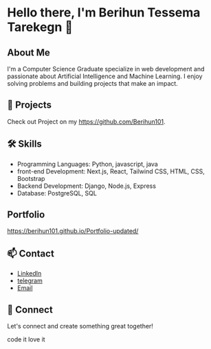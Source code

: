 # Hello there, I'm Berihun Tessema Tarekegn 👋

## About Me
I'm a Computer Science Graduate specialize in web development and passionate about Artificial Intelligence and Machine Learning. I enjoy solving problems and building projects that make an impact.

## 🚀 Projects

Check out Project on my https://github.com/Berihun101.

## 🛠 Skills
- Programming Languages: Python, javascript, java
- front-end Development: Next.js, React, Tailwind CSS, HTML, CSS, Bootstrap
- Backend Development: Django, Node.js, Express
- Database: PostgreSQL, SQL

## Portfolio
https://berihun101.github.io/Portfolio-updated/

## 📫 Contact
- [LinkedIn](https://www.linkedin.com/in/berihun-tarekegn-45b027252/)
- [telegram](https://t.me/Find_me_one)
- [Email](taberihun07@gmail.com)

## 🤝 Connect
Let's connect and create something great together!

code it love it



